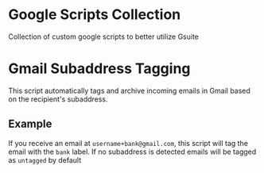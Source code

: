 # Google Scripts Collection

Collection of custom google scripts to better utilize Gsuite

# Gmail Subaddress Tagging

This script automatically tags and archive incoming emails in Gmail based on the recipient's subaddress.

## Example

If you receive an email at `username+bank@gmail.com`, this script will tag the email with the `bank` label.
If no subaddress is detected emails will be tagged as `untagged` by default
